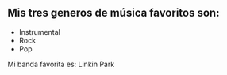 ## Mis tres generos de música favoritos son:

* Instrumental
* Rock 
* Pop 

Mi banda favorita es: Linkin Park 
